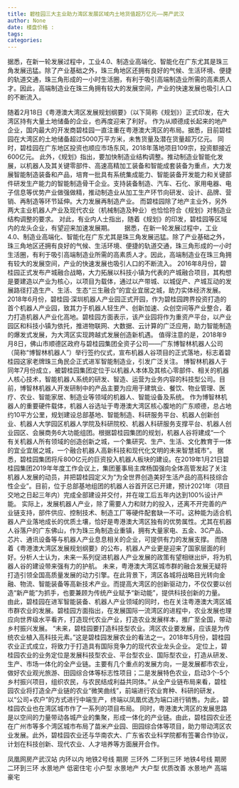 ```yaml
---
title: 碧桂园三大主业助力湾区发展区域内土地货值超万亿元——房产武汉
author: None
date: 楼盘价格 : 
tags: 
categories: 
---
```

据悉，在新一轮发展过程中，工业4.0、制造业高端化、智能化在广东尤其是珠三角发展迅猛。除了产业基础之外，珠三角地区还拥有良好的气候、生活环境、便捷的轨道交通，珠三角形成的一小时生活圈，有利于吸引高端制造业所需的高素质人才。因此，高端制造业在珠三角拥有较大的发展空间，产业的快速发展也吸引人口的不断流入。
<!-- more -->
随着2月18日《粤港澳大湾区发展规划纲要》（以下简称《规划》）正式印发，在大湾区持有大量土地储备的企业，也再度迎来了利好。
作为从顺德成长起来的地产企业，国内最大的开发商碧桂园一直注重在粤港澳大湾区的布局。据悉，目前碧桂园在大湾区的土地储备超过5000万平方米，未售货量及潜在货量超万亿元。
同时，碧桂园在广东地区投资也顺应市场东风，2018年落地项目109宗，投资额接近600亿元。
此外，《规划》指出，要加快制造业结构调整。推动制造业智能化发展，以机器人及其关键零部件、高速高精加工装备和智能成套装备为重点，大力发展智能制造装备和产品，培育一批具有系统集成能力、智能装备开发能力和关键部件研发生产能力的智能制造骨干企业。支持装备制造、汽车、石化、家用电器、电子信息等优势产业做强做精，推动制造业从加工生产环节向研发、设计、品牌、营销、再制造等环节延伸。大力发展再制造产业。
而碧桂园除了地产主业外，另外两大主业机器人产业及现代农业（机械制造及种业）也恰恰符合《规划》对制造业结构调整的要求。
对此，有业内人士指出，随着《规划》的印发，碧桂园等区域内的龙头企业，有望迎来加速发展期。　　
据悉，在新一轮发展过程中，工业4.0、制造业高端化、智能化在广东尤其是珠三角发展迅猛。除了产业基础之外，珠三角地区还拥有良好的气候、生活环境、便捷的轨道交通，珠三角形成的一小时生活圈，有利于吸引高端制造业所需的高素质人才。因此，高端制造业在珠三角拥有较大的发展空间，产业的快速发展也吸引人口的不断流入。
2016年8月份，碧桂园正式发布产城融合战略，大力拓展以科技小镇为代表的产城融合项目，其构想是要建造以产业为核心，以项目为载体，通过以产带城、以城促产、产城互动的发展路径打造生产、生活、生态“三生融合”的宜业宜居之城，助力实体经济发展。
2018年6月份，碧桂园·深圳机器人产业园正式开园，作为碧桂园跨界投资打造的首个机器人产业园，致其力于机器人轻生产、创新加速、众创空间等产业整合，着力打造机器人产业化高地。碧桂园方面表示，该产业园将作为重资产平台，以产业园区和科技小镇为依托，推进物联网、大数据、云计算的广泛应用，助力智能制造的爆发式发展，为大湾区实现跨越式发展创造新机遇。
值得注意的是，2018年9月8日，佛山市顺德区政府与碧桂园集团全资子公司——广东博智林机器人公司（简称“博智林机器人”）举行签约仪式，宣布机器人谷项目的正式落地，标志着碧桂园这家老牌珠三角民企正式进军智能制造业，引发广泛关注。
博智林机器人于同年7月份成立，被碧桂园集团定位于以机器人本体及其核心零部件、相关的机器人核心技术，智能机器人系统的研发、智造、运营为业务内容的科技型公司。目前，博智林机器人开发研制中的产品主要为应用于建筑业、餐饮、物业管理、医疗、农业、智能家居、制造业等领域的机器人、智能设备及系统。
作为博智林机器人的重要硬件载体，机器人谷选址于粤港澳大湾区核心腹地的广东顺德，总占地约10平方公里，规划建设总部基地、智能制造、科研服务平台、机器人创新创业、机器人大学园区机器人学院及科研院校、机器人科研服务支撑平台、机器人创业园区、会展商务6大功能组团。根据碧桂园集团的规划，机器人谷将建成“一个有关机器人所有领域的创造创新之城，一个集研究、生产、生活、文化教育于一体的宜业宜居之城，一个融合机器人高新科技和现代化文明的未来智慧城市”。
据悉，碧桂园集团将斥800亿元的巨资投入机器人板块的建设。在2019年1月21日碧桂园集团2019年年度工作会议上，集团董事局主席杨国强向全体高管发起了关注机器人发展的动员，并把碧桂园定义为“为全世界创造美好生活产品的高科技综合性企业”。目前，位于总部基地组团的机器人谷首开区已开建，预计2021年（项目交地之日起三年内）完成全部建设并交付，并在竣工后五年内达到100%设计产能。
实际上，发展机器人产业，除了需要人力和财力的投入，还离不开完善的产业链支持，部件供应、控制技术、制造工厂等硬件配套缺一不可。这种能为适合机器人产业落地成长的优质土壤，恰好是粤港澳大湾区独有的优势属性。尤其在机器人谷落户的广东佛山，作为珠三角制造业重镇，拥有大量家电、五金、3C产品、芯片、通讯设备等与机器人产业息息相关的企业，可提供有力的发展支撑。
而随着《粤港澳大湾区发展规划纲要》的公布，机器人产业更是迎来了国家层面的利好。分析人士认为，未来一系列促进机器人产业发展的政策有望相继出炉，将为机器人谷的建设带来强有力的护航。
未来，粤港澳大湾区城市群的融合发展无疑将打造引领全国高质量发展的动力引擎。在此背景下，湾区各城将战略目光转向金融、物流、智能装备等高新技术产业。而提高大湾区的创新驱动力，不仅仅要以创造“新产能”为抓手，也要兼顾为传统产业赋予“新动能”，提供科技创新的力量。
由此，碧桂园在进军智能装备、机器人产业领域的同时，也在关注粤港澳大湾区城市群农业的发展。碧桂园方面指出，在发展国际一流湾区的进程中，农业发展也理应向世界级水平看齐，打造现代农业产业，打造农业发展样本，推广至全国，带动乡村振兴发展。
“未来，碧桂园要打造科技型农业。湾区农业要发展，应该是为传统农业植入高科技元素。”这是碧桂园发展农业的看法之一。2018年5月份，碧桂园农业正式成立，将致力于打造具有国际竞争力的现代农业龙头企业。
定位上，碧桂园农业的业务定位是发展科技型农业、平台型农业、国际型农业，打造从研发、生产、市场一体化的全产业链。主要有几个重点的发展方向，一是发展都市农业，做好农业观光旅游、田园综合体等标志性项目；二是发展特色农业，启动3个-5个乡村振兴项目，组织农民，与农民结成利益共同体。”
从全产业链布局来看，碧桂园农业将打造全产业链的农业“微笑曲线”，前端进行农业育种、科研的研发，以“公司+农户”的方式进行中端生产，终端以凤凰优选为端口进行销售。为此，碧桂园农业也在湾区城市作了一系列的项目布局。
同时，粤港澳大湾区的发展思路是以空间的力量带动各城产业的集聚，形成一体化的产业链。由此，碧桂园农业还在广州市等多个湾区城市布局了苗米产业园、田园综合体等项目，助力带动湾区农业发展。此外，碧桂园农业还与华南农大、广东省农业科学院都有签署合作协议，计划在科技创新、现代农业、人才培养等方面展开合作。
                        
                        
                        
                        
                                        
                    
                    
                
                    
                    
                    
                
                    
                
凤凰网房产武汉站
内环以内 地铁2号线
期房 三环外
二环到三环 地铁4号线
期房 二环到三环
水景地产 低密住宅
小户型 水景地产
大户型 优质改善
水景地产 高端豪宅
	                        
	                    
	                        
	                    
